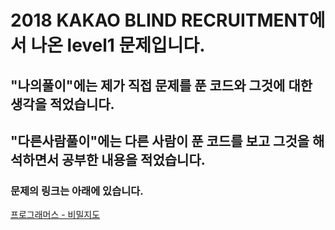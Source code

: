 # 2018 KAKAO BLIND RECRUITMENT에서 나온 level1 문제입니다.
## "나의풀이"에는 제가 직접 문제를 푼 코드와 그것에 대한 생각을 적었습니다.
## "다른사람풀이"에는 다른 사람이 푼 코드를 보고 그것을 해석하면서 공부한 내용을 적었습니다.
### 문제의 링크는 아래에 있습니다.
<a href="https://programmers.co.kr/learn/courses/30/lessons/17681" target="_blank">프로그래머스 - 비밀지도</a>
